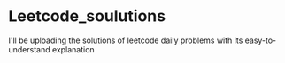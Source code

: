 # Leetcode_soulutions
I'll be uploading the solutions of leetcode daily problems with its easy-to-understand explanation
